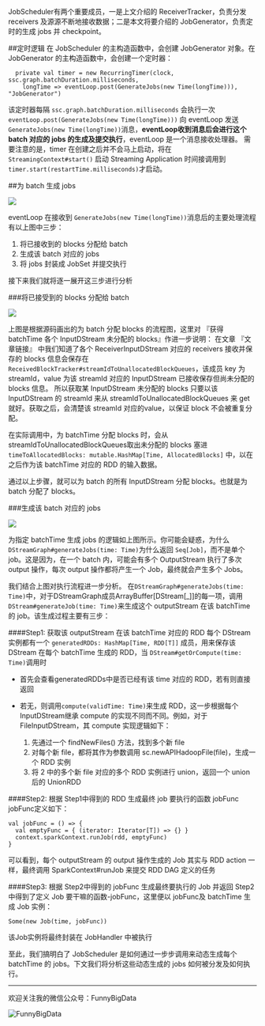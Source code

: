 JobScheduler有两个重要成员，一是上文介绍的 ReceiverTracker，负责分发 receivers 及源源不断地接收数据；二是本文将要介绍的 JobGenerator，负责定时的生成 jobs 并 checkpoint。

##定时逻辑
在 JobScheduler 的主构造函数中，会创建 JobGenerator 对象。在 JobGenerator 的主构造函数中，会创建一个定时器：

```
  private val timer = new RecurringTimer(clock, ssc.graph.batchDuration.milliseconds,
    longTime => eventLoop.post(GenerateJobs(new Time(longTime))), "JobGenerator")
```

该定时器每隔 ```ssc.graph.batchDuration.milliseconds``` 会执行一次 ```eventLoop.post(GenerateJobs(new Time(longTime)))``` 向 eventLoop 发送 ```GenerateJobs(new Time(longTime))```消息，**eventLoop收到消息后会进行这个 batch 对应的 jobs 的生成及提交执行**，eventLoop 是一个消息接收处理器。
需要注意的是，timer 在创建之后并不会马上启动，将在 ```StreamingContext#start()``` 启动 Streaming Application 时间接调用到 ```timer.start(restartTime.milliseconds)```才启动。

##为 batch 生成 jobs


![](http://upload-images.jianshu.io/upload_images/204749-e6cd05d35d7031b9.jpg?imageMogr2/auto-orient/strip%7CimageView2/2/w/1240)

eventLoop 在接收到 ```GenerateJobs(new Time(longTime))```消息后的主要处理流程有以上图中三步：

1. 将已接收到的 blocks 分配给 batch
2. 生成该 batch 对应的 jobs
3. 将 jobs 封装成 JobSet 并提交执行

接下来我们就将逐一展开这三步进行分析

###将已接受到的 blocks 分配给 batch

![](http://upload-images.jianshu.io/upload_images/204749-c85680875a7557c2.jpg?imageMogr2/auto-orient/strip%7CimageView2/2/w/1240)

上图是根据源码画出的为 batch 分配 blocks 的流程图，这里对 『获得 batchTime 各个 InputDStream 未分配的 blocks』作进一步说明：
在文章 『文章链接』 中我们知道了各个 ReceiverInputDStream 对应的 receivers 接收并保存的 blocks 信息会保存在 ```ReceivedBlockTracker#streamIdToUnallocatedBlockQueues```，该成员 key 为 streamId，value 为该 streamId 对应的 InputDStream 已接收保存但尚未分配的 blocks 信息。
所以获取某 InputDStream 未分配的 blocks 只要以该 InputDStream 的 streamId 来从 streamIdToUnallocatedBlockQueues 来 get 就好。获取之后，会清楚该 streamId 对应的value，以保证 block 不会被重复分配。

在实际调用中，为 batchTime 分配 blocks 时，会从streamIdToUnallocatedBlockQueues取出未分配的 blocks 塞进 ```timeToAllocatedBlocks: mutable.HashMap[Time, AllocatedBlocks]``` 中，以在之后作为该 batchTime 对应的 RDD 的输入数据。

通过以上步骤，就可以为 batch 的所有 InputDStream 分配 blocks。也就是为 batch 分配了 blocks。

###生成该 batch 对应的 jobs


![](http://upload-images.jianshu.io/upload_images/204749-1a1227d30560e8eb.jpg?imageMogr2/auto-orient/strip%7CimageView2/2/w/1240)

为指定 batchTime 生成 jobs 的逻辑如上图所示。你可能会疑惑，为什么 ```DStreamGraph#generateJobs(time: Time)```为什么返回 ```Seq[Job]```，而不是单个 job。这是因为，在一个 batch 内，可能会有多个 OutputStream 执行了多次 output 操作，每次 output 操作都将产生一个 Job，最终就会产生多个 Jobs。

我们结合上图对执行流程进一步分析。
在```DStreamGraph#generateJobs(time: Time)```中，对于DStreamGraph成员ArrayBuffer[DStream[_]]的每一项，调用```DStream#generateJob(time: Time)```来生成这个 outputStream 在该 batchTime 的 job。该生成过程主要有三步：

####Step1: 获取该 outputStream 在该 batchTime 对应的 RDD
每个 DStream 实例都有一个 ```generatedRDDs: HashMap[Time, RDD[T]]``` 成员，用来保存该 DStream 在每个 batchTime 生成的 RDD，当 ```DStream#getOrCompute(time: Time)```调用时

* 首先会查看generatedRDDs中是否已经有该 time 对应的 RDD，若有则直接返回
* 若无，则调用```compute(validTime: Time)```来生成 RDD，这一步根据每个 InputDStream继承 compute 的实现不同而不同。例如，对于 FileInputDStream，其 compute 实现逻辑如下：
	
	1. 先通过一个 findNewFiles() 方法，找到多个新 file
	2. 对每个新 file，都将其作为参数调用 sc.newAPIHadoopFile(file)，生成一个 RDD 实例
	3. 将 2 中的多个新 file 对应的多个 RDD 实例进行 union，返回一个 union 后的 UnionRDD
	
####Step2: 根据 Step1中得到的 RDD 生成最终 job 要执行的函数 jobFunc
jobFunc定义如下：

```
val jobFunc = () => {
  val emptyFunc = { (iterator: Iterator[T]) => {} }
  context.sparkContext.runJob(rdd, emptyFunc)
}
```

可以看到，每个 outputStream 的 output 操作生成的 Job 其实与 RDD action 一样，最终调用 SparkContext#runJob 来提交 RDD DAG 定义的任务

####Step3: 根据 Step2中得到的 jobFunc 生成最终要执行的 Job 并返回
Step2中得到了定义 Job 要干嘛的函数-jobFunc，这里便以 jobFunc及 batchTime 生成 Job 实例：

```
Some(new Job(time, jobFunc))
```

该Job实例将最终封装在 JobHandler 中被执行

至此，我们搞明白了 JobScheduler 是如何通过一步步调用来动态生成每个 batchTime 的 jobs。下文我们将分析这些动态生成的 jobs 如何被分发及如何执行。

---

欢迎关注我的微信公众号：FunnyBigData

![FunnyBigData](http://upload-images.jianshu.io/upload_images/204749-2f217e5d38fc1bcb.jpg?imageMogr2/auto-orient/strip%7CimageView2/2/w/1240)

